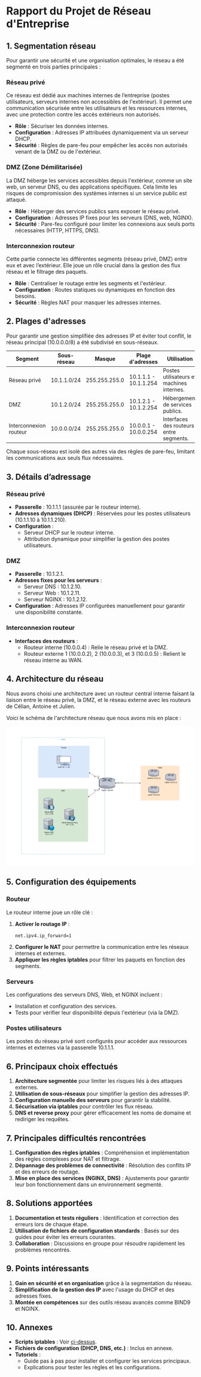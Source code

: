 # **Rapport du Projet de Réseau d'Entreprise**

## **1. Segmentation réseau**

Pour garantir une sécurité et une organisation optimales, le réseau a été segmenté en trois parties principales :

### **Réseau privé**
Ce réseau est dédié aux machines internes de l’entreprise (postes utilisateurs, serveurs internes non accessibles de l'extérieur). Il permet une communication sécurisée entre les utilisateurs et les ressources internes, avec une protection contre les accès extérieurs non autorisés.

- **Rôle** : Sécuriser les données internes.
- **Configuration** : Adresses IP attribuées dynamiquement via un serveur DHCP.
- **Sécurité** : Règles de pare-feu pour empêcher les accès non autorisés venant de la DMZ ou de l'extérieur.

### **DMZ (Zone Démilitarisée)**
La DMZ héberge les services accessibles depuis l'extérieur, comme un site web, un serveur DNS, ou des applications spécifiques. Cela limite les risques de compromission des systèmes internes si un service public est attaqué.

- **Rôle** : Héberger des services publics sans exposer le réseau privé.
- **Configuration** : Adresses IP fixes pour les serveurs (DNS, web, NGINX).
- **Sécurité** : Pare-feu configuré pour limiter les connexions aux seuls ports nécessaires (HTTP, HTTPS, DNS).

### **Interconnexion routeur**
Cette partie connecte les différentes segments (réseau privé, DMZ) entre eux et avec l’extérieur. Elle joue un rôle crucial dans la gestion des flux réseau et le filtrage des paquets.

- **Rôle** : Centraliser le routage entre les segments et l'extérieur.
- **Configuration** : Routes statiques ou dynamiques en fonction des besoins.
- **Sécurité** : Règles NAT pour masquer les adresses internes.

## **2. Plages d'adresses**

Pour garantir une gestion simplifiée des adresses IP et éviter tout conflit, le réseau principal (10.0.0.0/8) a été subdivisé en sous-réseaux.

| **Segment**             | **Sous-réseau**    | **Masque**      | **Plage d'adresses**   | **Utilisation**                                           |
|-------------------------|--------------------|-----------------|------------------------|-----------------------------------------------------------|
| Réseau privé            | 10.1.1.0/24       | 255.255.255.0   | 10.1.1.1 - 10.1.1.254  | Postes utilisateurs et machines internes.                 |
| DMZ                     | 10.1.2.0/24       | 255.255.255.0   | 10.1.2.1 - 10.1.2.254  | Hébergement de services publics.                         |
| Interconnexion routeur  | 10.0.0.0/24       | 255.255.255.0   | 10.0.0.1 - 10.0.0.254  | Interfaces des routeurs entre segments.                  |

Chaque sous-réseau est isolé des autres via des règles de pare-feu, limitant les communications aux seuls flux nécessaires.

## **3. Détails d’adressage**

### **Réseau privé**
- **Passerelle** : 10.1.1.1 (assurée par le routeur interne).
- **Adresses dynamiques (DHCP)** : Réservées pour les postes utilisateurs (10.1.1.10 à 10.1.1.210).
- **Configuration** : 
  - Serveur DHCP sur le routeur interne.
  - Attribution dynamique pour simplifier la gestion des postes utilisateurs.

### **DMZ**
- **Passerelle** : 10.1.2.1.
- **Adresses fixes pour les serveurs** :
  - Serveur DNS : 10.1.2.10.
  - Serveur Web : 10.1.2.11.
  - Serveur NGINX : 10.1.2.12.
- **Configuration** : Adresses IP configurées manuellement pour garantir une disponibilité constante.

### **Interconnexion routeur**
- **Interfaces des routeurs** :
  - Routeur interne (10.0.0.4) : Relie le réseau privé et la DMZ.
  - Routeur externe 1 (10.0.0.2), 2 (10.0.0.3), et 3 (10.0.0.5) : Relient le réseau interne au WAN.

## **4. Architecture du réseau**

Nous avons choisi une architecture avec un routeur central interne faisant la liaison entre le réseau privé, la DMZ, et le réseau externe avec les routeurs de Célian, Antoine et Julien.

Voici le schéma de l'architecture réseau que nous avons mis en place :

![Architecture du réseau](assets/architecture-reseau.png)

## **5. Configuration des équipements**

### **Routeur**
Le routeur interne joue un rôle clé :
1. **Activer le routage IP** :
   ```
   net.ipv4.ip_forward=1
   ```
2. **Configurer le NAT** pour permettre la communication entre les réseaux internes et externes.
3. **Appliquer les règles iptables** pour filtrer les paquets en fonction des segments.

### **Serveurs**
Les configurations des serveurs DNS, Web, et NGINX incluent :
- Installation et configuration des services.
- Tests pour vérifier leur disponibilité depuis l'extérieur (via la DMZ).

### **Postes utilisateurs**
Les postes du réseau privé sont configurés pour accéder aux ressources internes et externes via la passerelle 10.1.1.1.

## **6. Principaux choix effectués**

1. **Architecture segmentée** pour limiter les risques liés à des attaques externes.
2. **Utilisation de sous-réseaux** pour simplifier la gestion des adresses IP.
3. **Configuration manuelle des serveurs** pour garantir la stabilité.
4. **Sécurisation via iptables** pour contrôler les flux réseau.
5. **DNS et reverse proxy** pour gérer efficacement les noms de domaine et rediriger les requêtes.

## **7. Principales difficultés rencontrées**

1. **Configuration des règles iptables** : Compréhension et implémentation des règles complexes pour NAT et filtrage.
2. **Dépannage des problèmes de connectivité** : Résolution des conflits IP et des erreurs de routage.
3. **Mise en place des services (NGINX, DNS)** : Ajustements pour garantir leur bon fonctionnement dans un environnement segmenté.

## **8. Solutions apportées**

1. **Documentation et tests réguliers** : Identification et correction des erreurs lors de chaque étape.
2. **Utilisation de fichiers de configuration standards** : Basés sur des guides pour éviter les erreurs courantes.
3. **Collaboration** : Discussions en groupe pour résoudre rapidement les problèmes rencontrés.

## **9. Points intéressants**

1. **Gain en sécurité et en organisation** grâce à la segmentation du réseau.
2. **Simplification de la gestion des IP** avec l'usage du DHCP et des adresses fixes.
3. **Montée en compétences** sur des outils réseau avancés comme BIND9 et NGINX.

## **10. Annexes**
- **Scripts iptables** : Voir [ci-dessus](#configuration-des-équipements).
- **Fichiers de configuration (DHCP, DNS, etc.)** : Inclus en annexe.
- **Tutoriels** :
  - Guide pas à pas pour installer et configurer les services principaux.
  - Explications pour tester les règles et les configurations.